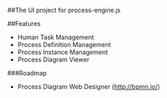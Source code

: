 ##The UI project for process-engine.js

##Features
* Human Task Management
* Process Definition Management
* Process Instance Management
* Process Diagram Viewer

###Roadmap
* Process Diagram Web Designer (http://bpmn.io/)
